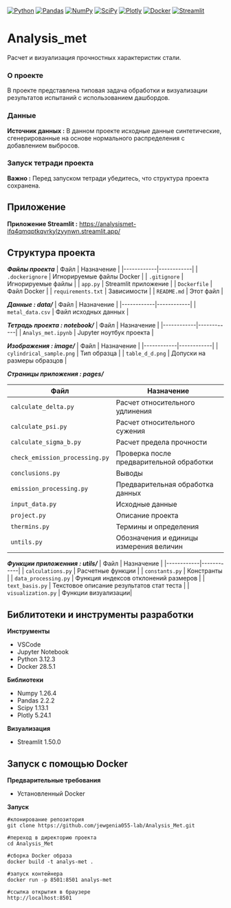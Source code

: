 [![Python](https://img.shields.io/badge/Python-3.12+-3776AB?logo=python&logoColor=white)](https://python.org)
[![Pandas](https://img.shields.io/badge/Pandas-2.2+-150458?logo=pandas&logoColor=white)](https://pandas.pydata.org)
[![NumPy](https://img.shields.io/badge/NumPy-1.26+-013243?logo=numpy&logoColor=white)](https://numpy.org)
[![SciPy](https://img.shields.io/badge/SciPy-1.13+-8CAAE6?logo=scipy&logoColor=white)](https://scipy.org)
[![Plotly](https://img.shields.io/badge/Plotly-5.24+-3F4F75?logo=plotly&logoColor=white)](https://plotly.com)
[![Docker](https://img.shields.io/badge/Docker-28.5+-2496ED?logo=docker&logoColor=white)](https://docker.com)
[![Streamlit](https://img.shields.io/badge/Streamlit-1.50+-FF4B4B?logo=streamlit&logoColor=white)](https://streamlit.io)


# Analysis_met

Расчет и визуализация прочностных характеристик стали.

### О проекте

В проекте представлена типовая задача обработки и визуализации результатов испытаний с использованием дашбордов.

### Данные

**Источник данных :** В данном проекте исходные данные синтетические, сгенерированные на основе нормального распределения с добавлением выбросов.

### Запуск тетради проекта

**Важно :** Перед запуском тетради убедитесь, что структура проекта сохранена.

## Приложение

**Приложение Streamlit :** https://analysismet-ifq4qmqptkqvrkylzyynwn.streamlit.app/

## Структура проекта

***Файлы проекта***
| Файл | Назначение |
|------------|------------|
| `.dockerignore` | Игнорируемые файлы Docker |
| `.gitignore` | Игнорируемые файлы |
| `app.py` | Streamlit приложение |
| `Dockerfile` | Файл Docker |
| `requirements.txt` | Зависимости |
| `README.md` | Этот файл |

***Данные : data/***
| Файл | Назначение |
|------------|------------|
| `metal_data.csv` | Файл исходных данных |

***Тетрадь проекта : notebook/***
| Файл | Назначение |
|------------|------------|
| `Analys_met.ipynb` | Jupyter ноутбук проекта |

***Изображения : image/***
| Файл | Назначение |
|------------|------------|
| `cylindrical_sample.png` | Тип образца |
| `table_d_d.png` | Допуски на размеры образцов |

***Страницы приложения : pages/***

| Файл | Назначение |
|------------|------------|
| `calculate_delta.py` | Расчет относительного удлинения |
| `calculate_psi.py` | Расчет относительного сужения |
| `calculate_sigma_b.py` | Расчет предела прочности |
| `check_emission_processing.py` | Проверка после предварительной обработки |
| `conclusions.py` | Выводы |
| `emission_processing.py` | Предварительная обработка данных |
| `input_data.py` | Исходные данные |
| `project.py` | Описание проекта |
| `thermins.py` | Термины и определения |
| `untils.py` | Обозначения и единицы измерения величин |


***Функции приложенния : utils/***
| Файл | Назначение |
|------------|------------|
| `calculations.py` | Расчетные функции |
| `constants.py` | Констранты |
| `data_processing.py` | Функция индексов отклонений размеров |
| `text_basis.py` | Текстовое описание результатов стат теста |
| `visualization.py` | Функции визуализации|


## Библитотеки и инструменты разработки

**Инструменты**
- VSCode
- Jupyter Notebook
- Python 3.12.3
- Docker 28.5.1

**Библиотеки**
- Numpy 1.26.4
- Pandas 2.2.2
- Scipy 1.13.1
- Plotly 5.24.1

**Визуализация**
- Streamlit 1.50.0

## Запуск с помощью Docker

**Предварительные требования**
- Установленный Docker

**Запуск**

```
#клонирование репозитория
git clone https://github.com/jewgenia055-lab/Analysis_Met.git 

#переход в директорию проекта
cd Analysis_Met

#сборка Docker образа
docker build -t analys-met . 

#запуск контейнера
docker run -p 8501:8501 analys-met 

#ссылка открытия в браузере
http://localhost:8501

```